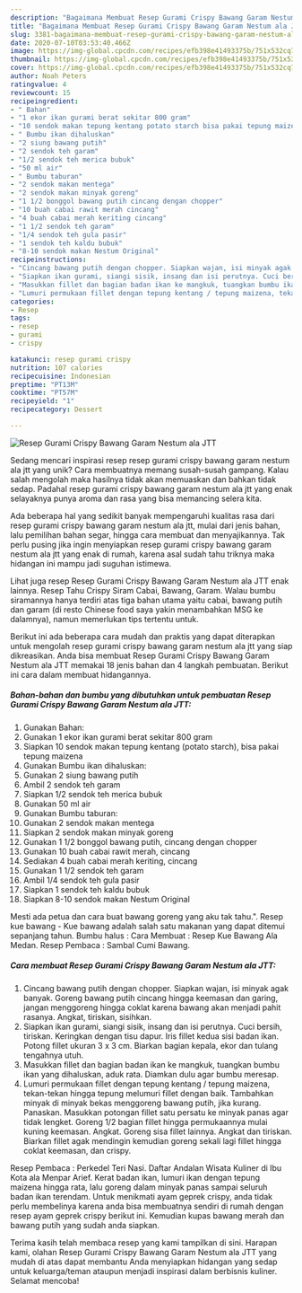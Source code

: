 ```yaml
---
description: "Bagaimana Membuat Resep Gurami Crispy Bawang Garam Nestum ala JTT Anti Gagal"
title: "Bagaimana Membuat Resep Gurami Crispy Bawang Garam Nestum ala JTT Anti Gagal"
slug: 3381-bagaimana-membuat-resep-gurami-crispy-bawang-garam-nestum-ala-jtt-anti-gagal
date: 2020-07-10T03:53:40.466Z
image: https://img-global.cpcdn.com/recipes/efb398e41493375b/751x532cq70/resep-gurami-crispy-bawang-garam-nestum-ala-jtt-foto-resep-utama.jpg
thumbnail: https://img-global.cpcdn.com/recipes/efb398e41493375b/751x532cq70/resep-gurami-crispy-bawang-garam-nestum-ala-jtt-foto-resep-utama.jpg
cover: https://img-global.cpcdn.com/recipes/efb398e41493375b/751x532cq70/resep-gurami-crispy-bawang-garam-nestum-ala-jtt-foto-resep-utama.jpg
author: Noah Peters
ratingvalue: 4
reviewcount: 15
recipeingredient:
- " Bahan"
- "1 ekor ikan gurami berat sekitar 800 gram"
- "10 sendok makan tepung kentang potato starch bisa pakai tepung maizena"
- " Bumbu ikan dihaluskan"
- "2 siung bawang putih"
- "2 sendok teh garam"
- "1/2 sendok teh merica bubuk"
- "50 ml air"
- " Bumbu taburan"
- "2 sendok makan mentega"
- "2 sendok makan minyak goreng"
- "1 1/2 bonggol bawang putih cincang dengan chopper"
- "10 buah cabai rawit merah cincang"
- "4 buah cabai merah keriting cincang"
- "1 1/2 sendok teh garam"
- "1/4 sendok teh gula pasir"
- "1 sendok teh kaldu bubuk"
- "8-10 sendok makan Nestum Original"
recipeinstructions:
- "Cincang bawang putih dengan chopper. Siapkan wajan, isi minyak agak banyak. Goreng bawang putih cincang hingga keemasan dan garing, jangan menggoreng hingga coklat karena bawang akan menjadi pahit rasanya. Angkat, tiriskan, sisihkan."
- "Siapkan ikan gurami, siangi sisik, insang dan isi perutnya. Cuci bersih, tiriskan. Keringkan dengan tisu dapur. Iris fillet kedua sisi badan ikan. Potong fillet ukuran 3 x 3 cm. Biarkan bagian kepala, ekor dan tulang tengahnya utuh."
- "Masukkan fillet dan bagian badan ikan ke mangkuk, tuangkan bumbu ikan yang dihaluskan, aduk rata. Diamkan dulu agar bumbu meresap."
- "Lumuri permukaan fillet dengan tepung kentang / tepung maizena, tekan-tekan hingga tepung melumuri fillet dengan baik. Tambahkan minyak di minyak bekas menggoreng bawang putih, jika kurang. Panaskan. Masukkan potongan fillet satu persatu ke minyak panas agar tidak lengket. Goreng 1/2 bagian fillet hingga permukaannya mulai kuning keemasan. Angkat. Goreng sisa fillet lainnya. Angkat dan tiriskan. Biarkan fillet agak mendingin kemudian goreng sekali lagi fillet hingga coklat keemasan, dan crispy."
categories:
- Resep
tags:
- resep
- gurami
- crispy

katakunci: resep gurami crispy 
nutrition: 107 calories
recipecuisine: Indonesian
preptime: "PT13M"
cooktime: "PT57M"
recipeyield: "1"
recipecategory: Dessert

---
```



![Resep Gurami Crispy Bawang Garam Nestum ala JTT](https://img-global.cpcdn.com/recipes/efb398e41493375b/751x532cq70/resep-gurami-crispy-bawang-garam-nestum-ala-jtt-foto-resep-utama.jpg)

Sedang mencari inspirasi resep resep gurami crispy bawang garam nestum ala jtt yang unik? Cara membuatnya memang susah-susah gampang. Kalau salah mengolah maka hasilnya tidak akan memuaskan dan bahkan tidak sedap. Padahal resep gurami crispy bawang garam nestum ala jtt yang enak selayaknya punya aroma dan rasa yang bisa memancing selera kita.

Ada beberapa hal yang sedikit banyak mempengaruhi kualitas rasa dari resep gurami crispy bawang garam nestum ala jtt, mulai dari jenis bahan, lalu pemilihan bahan segar, hingga cara membuat dan menyajikannya. Tak perlu pusing jika ingin menyiapkan resep gurami crispy bawang garam nestum ala jtt yang enak di rumah, karena asal sudah tahu triknya maka hidangan ini mampu jadi suguhan istimewa.

Lihat juga resep Resep Gurami Crispy Bawang Garam Nestum ala JTT enak lainnya. Resep Tahu Crispy Siram Cabai, Bawang, Garam. Walau bumbu siramannya hanya terdiri atas tiga bahan utama yaitu cabai, bawang putih dan garam (di resto Chinese food saya yakin menambahkan MSG ke dalamnya), namun memerlukan tips tertentu untuk.


Berikut ini ada beberapa cara mudah dan praktis yang dapat diterapkan untuk mengolah resep gurami crispy bawang garam nestum ala jtt yang siap dikreasikan. Anda bisa membuat Resep Gurami Crispy Bawang Garam Nestum ala JTT memakai 18 jenis bahan dan 4 langkah pembuatan. Berikut ini cara dalam membuat hidangannya.

<!--inarticleads1-->

##### Bahan-bahan dan bumbu yang dibutuhkan untuk pembuatan Resep Gurami Crispy Bawang Garam Nestum ala JTT:

1. Gunakan  Bahan:
1. Gunakan 1 ekor ikan gurami berat sekitar 800 gram
1. Siapkan 10 sendok makan tepung kentang (potato starch), bisa pakai tepung maizena
1. Gunakan  Bumbu ikan dihaluskan:
1. Gunakan 2 siung bawang putih
1. Ambil 2 sendok teh garam
1. Siapkan 1/2 sendok teh merica bubuk
1. Gunakan 50 ml air
1. Gunakan  Bumbu taburan:
1. Gunakan 2 sendok makan mentega
1. Siapkan 2 sendok makan minyak goreng
1. Gunakan 1 1/2 bonggol bawang putih, cincang dengan chopper
1. Gunakan 10 buah cabai rawit merah, cincang
1. Sediakan 4 buah cabai merah keriting, cincang
1. Gunakan 1 1/2 sendok teh garam
1. Ambil 1/4 sendok teh gula pasir
1. Siapkan 1 sendok teh kaldu bubuk
1. Siapkan 8-10 sendok makan Nestum Original


Mesti ada petua dan cara buat bawang goreng yang aku tak tahu.&#34;. Resep kue bawang - Kue bawang adalah salah satu makanan yang dapat ditemui sepanjang tahun. Bumbu halus : Cara Membuat : Resep Kue Bawang Ala Medan. Resep Pembaca : Sambal Cumi Bawang. 

<!--inarticleads2-->

##### Cara membuat Resep Gurami Crispy Bawang Garam Nestum ala JTT:

1. Cincang bawang putih dengan chopper. Siapkan wajan, isi minyak agak banyak. Goreng bawang putih cincang hingga keemasan dan garing, jangan menggoreng hingga coklat karena bawang akan menjadi pahit rasanya. Angkat, tiriskan, sisihkan.
1. Siapkan ikan gurami, siangi sisik, insang dan isi perutnya. Cuci bersih, tiriskan. Keringkan dengan tisu dapur. Iris fillet kedua sisi badan ikan. Potong fillet ukuran 3 x 3 cm. Biarkan bagian kepala, ekor dan tulang tengahnya utuh.
1. Masukkan fillet dan bagian badan ikan ke mangkuk, tuangkan bumbu ikan yang dihaluskan, aduk rata. Diamkan dulu agar bumbu meresap.
1. Lumuri permukaan fillet dengan tepung kentang / tepung maizena, tekan-tekan hingga tepung melumuri fillet dengan baik. Tambahkan minyak di minyak bekas menggoreng bawang putih, jika kurang. Panaskan. Masukkan potongan fillet satu persatu ke minyak panas agar tidak lengket. Goreng 1/2 bagian fillet hingga permukaannya mulai kuning keemasan. Angkat. Goreng sisa fillet lainnya. Angkat dan tiriskan. Biarkan fillet agak mendingin kemudian goreng sekali lagi fillet hingga coklat keemasan, dan crispy.


Resep Pembaca : Perkedel Teri Nasi. Daftar Andalan Wisata Kuliner di Ibu Kota ala Menpar Arief. Kerat badan ikan, lumuri ikan dengan tepung maizena hingga rata, lalu goreng dalam minyak panas sampai seluruh badan ikan terendam. Untuk menikmati ayam geprek crispy, anda tidak perlu membelinya karena anda bisa membuatnya sendiri di rumah dengan resep ayam geprek crispy berikut ini. Kemudian kupas bawang merah dan bawang putih yang sudah anda siapkan. 

Terima kasih telah membaca resep yang kami tampilkan di sini. Harapan kami, olahan Resep Gurami Crispy Bawang Garam Nestum ala JTT yang mudah di atas dapat membantu Anda menyiapkan hidangan yang sedap untuk keluarga/teman ataupun menjadi inspirasi dalam berbisnis kuliner. Selamat mencoba!

